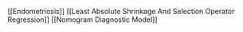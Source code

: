 [[Endometriosis]]
[[Least Absolute Shrinkage And Selection Operator Regression]]
[[Nomogram Diagnostic Model]]
